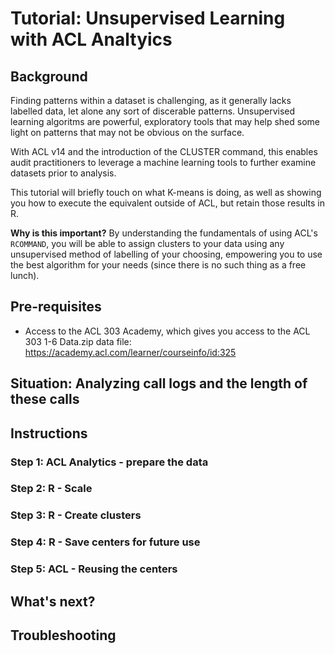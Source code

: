# Tutorial: Unsupervised Learning with ACL Analtyics

## Background

Finding patterns within a dataset is challenging, as it generally lacks labelled data, let alone any sort of discerable patterns. Unsupervised learning algoritms are powerful, exploratory tools that may help shed some light on patterns that may not be obvious on the surface.

With ACL v14 and the introduction of the CLUSTER command, this enables audit practitioners to leverage a machine learning tools to further examine datasets prior to analysis.

This tutorial will briefly touch on what K-means is doing, as well as showing you how to execute the equivalent outside of ACL, but retain those results in R.

**Why is this important?** 
By understanding the fundamentals of using ACL's ```RCOMMAND```, you will be able to assign clusters to your data using any unsupervised method of labelling of your choosing, empowering you to use the best algorithm for your needs (since there is no such thing as a free lunch).

## Pre-requisites

* Access to the ACL 303 Academy, which gives you access to the ACL 303 1-6 Data.zip data file: https://academy.acl.com/learner/courseinfo/id:325 

## Situation: Analyzing call logs and the length of these calls



## Instructions
### Step 1: ACL Analytics - prepare the data

### Step 2: R - Scale

### Step 3: R - Create clusters

### Step 4: R - Save centers for future use

### Step 5: ACL - Reusing the centers

## What's next?

## Troubleshooting
